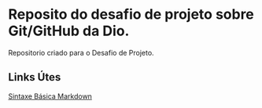 # Reposito do desafio de projeto sobre Git/GitHub da Dio.
Repositorio criado para o Desafio de Projeto.

## Links Útes
[Sintaxe Básica Markdown](https://www.markdownguide.org/)
